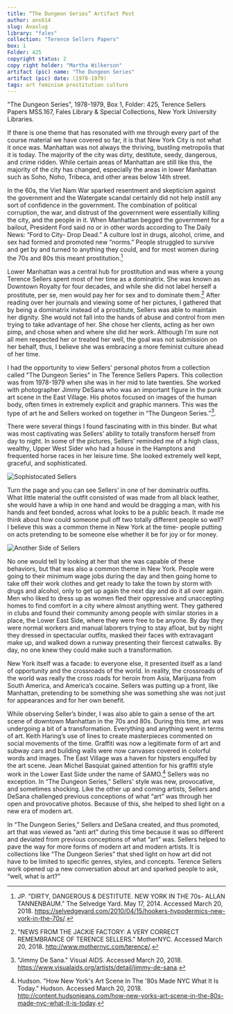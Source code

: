```yaml
---
title: “The Dungeon Series” Artifact Post
author: ans614
slug: Avaslug
library: "fales"
collection: "Terence Sellers Papers"
box: 1
Folder: 425
copyright status: 2
copy right holder: "Martha Wilkerson"
artifact (pic) name: "The Dungeon Series"
artifact (pic) date: (1978-1979)
tags: art feminism prostitution culture  
---
```


"The Dungeon Series", 1978-1979, Box 1, Folder: 425, Terence Sellers Papers MSS.167, Fales Library & Special Collections, New York University Libraries.  

If there is one theme that has resonated with me through every part of the course material we have covered so far, it is that New York City is not what it once was. Manhattan was not always the thriving, bustling metropolis that it is today. The majority of the city was dirty, destitute, seedy, dangerous, and crime ridden. While certain areas of Manhattan are still like this, the majority of the city has changed, especially the areas in lower Manhattan such as Soho, Noho, Tribeca, and other areas below 14th street.

In the 60s, the Viet Nam War sparked resentment and skepticism against the government and the Watergate scandal certainly did not help instill any sort of confidence in the government. The combination of political corruption, the war, and distrust of the government were essentially killing the city, and the people in it. When Manhattan begged the government for a bailout, President Ford said no or in other words according to The Daily News: “Ford to City- Drop Dead.” A culture lost in drugs, alcohol, crime, and sex had formed and promoted new “norms.” People struggled to survive and get by and turned to anything they could, and for most women during the 70s and 80s this meant prostitution.[^footnote-1]

Lower Manhattan was a central hub for prostitution and was where a young Terence Sellers spent most  of her time as a dominatrix. She was known as Downtown Royalty for four decades, and while she did not label herself a prostitute, per se, men would pay her for sex and to dominate them.[^footnote-2] After reading over her journals and viewing some of her pictures, I gathered that by being a dominatrix instead of a prostitute, Sellers was able to maintain her dignity. She would not fall into the hands of abuse and control from men trying to take advantage of her. She chose her clients, acting as her own pimp, and chose when and where she did her work. Although I’m sure not all men respected her or treated her well, the goal was not submission on her behalf, thus, I believe she was embracing a more feminist culture ahead of her time.

I had the opportunity to view Sellers' personal photos from a collection called "The Dungeon Series" in The Terence Sellers Papers. This collection was from 1978-1979 when she was in her mid to late twenties. She worked with photographer Jimmy DeSana who was an important figure in the punk art scene in the East Village. His photos focused on images of the human body, often times in extremely explicit and graphic manners. This was the type of art he and Sellers worked on together in “The Dungeon Series.”[^footnote-4].

There were several things I found fascinating with in this binder. But what was most captivating was Sellers’ ability to totally transform herself from day to night. In some of the pictures, Sellers’ reminded me of a high class, wealthy, Upper West Sider who had a house in the Hamptons and frequented horse races in her leisure time. She looked extremely well kept, graceful, and sophisticated.

![Sophistocated Sellers](https://i.imgur.com/Wawvsj6.jpg)

Turn the page and you can see Sellers’ in one of her dominatrix outfits. What little material the outfit consisted of was made from all black leather, she would have a whip in one hand and would be dragging a man, with his hands and feet bonded, across what looks to be a public beach. It made me think about how could someone pull off two totally different people so well? I believe this was a common theme in New York at the time- people putting on acts pretending to be someone else whether it be for joy or for money.

![Another Side of Sellers](https://i.imgur.com/UMvpKnW.jpg)

No one would tell by looking at her that she was capable of these behaviors, but that was also a common theme in New York. People were going to their minimum wage jobs during the day and then going home to take off their work clothes and get ready to take the town by storm with drugs and alcohol, only to get up again the next day and do it all over again. Men who liked to dress up as women fled their oppressive and unaccepting homes to find comfort in a city where almost anything went. They gathered in clubs and found their community among people with similar stories in a place, the Lower East Side, where they were free to be anyone. By day they were normal workers and manual laborers trying to stay afloat, but by night they dressed in spectacular outfits, masked their faces with extravagant make up, and walked down a runway presenting their fiercest catwalks. By day, no one knew they could make such a transformation.

New York itself was a facade: to everyone else, it presented itself as a land of opportunity and the crossroads of the world. In reality, the crossroads of the world was really the cross roads for heroin from Asia, Marijuana from South America, and America’s cocaine. Sellers was putting up a front, like Manhattan, pretending to be something she was something she was not just for appearances and for her own benefit.

While observing Seller’s binder, I was also able to gain a sense of the art scene of downtown Manhattan in the 70s and 80s. During this time, art was undergoing a bit of a transformation. Everything and anything went in terms of art. Keith Haring’s use of lines to create masterpieces commented on social movements of the time. Graffiti was now a legitimate form of art and subway cars and building walls were now canvases covered in colorful words and images. The East Village was a haven for hipsters engulfed by the art scene. Jean Michel Basquiat gained attention for his graffiti style work in the Lower East Side under the name of SAMO.[^footnote-3] Sellers was no exception. In “The Dungeon Series,” Sellers' style was new, provocative, and sometimes shocking. Like the other up and coming artists, Sellers and DeSana challenged previous conceptions of what “art” was through her open and provocative photos. Because of this, she helped to shed light on a new era of modern art.

In “The Dungeon Series,” Sellers and DeSana created, and thus promoted, art that was viewed as “anti art” during this time because it was so different and deviated from previous conceptions of what “art” was. Sellers helped to pave the way for more forms of modern art and modern artists. It is collections like “The Dungeon Series” that shed light on how art did not have to be limited to specific genres, styles, and concepts. Terence Sellers work opened up a new conversation about art and sparked people to ask, “well, what is art?”

[^footnote-1]: JP. "DIRTY, DANGEROUS & DESTITUTE. NEW YORK IN THE 70s- ALLAN TANNENBAUM." The Selvedge Yard. May 17, 2014. Accessed March 20, 2018. https://selvedgeyard.com/2010/04/15/hookers-hypodermics-new-york-in-the-70s/.

[^footnote-2]: "NEWS FROM THE JACKIE FACTORY: A VERY CORRECT REMEMBRANCE OF TERENCE SELLERS." MotherNYC. Accessed March 20, 2018. http://www.mothernyc.com/terence/.

[^footnote-3]: Hudson. "How New York's Art Scene In The '80s Made NYC What It Is Today." Hudson. Accessed March 20, 2018. http://content.hudsonjeans.com/how-new-yorks-art-scene-in-the-80s-made-nyc-what-it-is-today.

[^footnote-4]: "Jimmy De Sana." Visual AIDS. Accessed March 20, 2018. https://www.visualaids.org/artists/detail/jimmy-de-sana.
